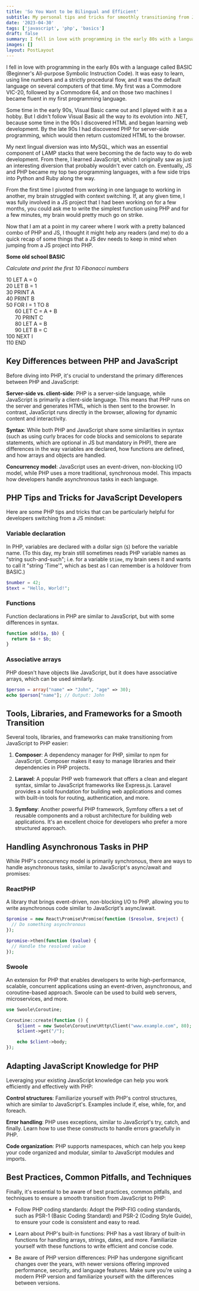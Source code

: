 ```yaml
---
title: 'So You Want to be Bilingual and Efficient'
subtitle: My personal tips and tricks for smoothly transitioning from JS to PHP and back
date: '2023-04-30'
tags: ['javascript', 'php', 'basics']
draft: false
summary: I fell in love with programming in the early 80s with a language called BASIC (Beginner's All-purpose Symbolic Instruction Code). It was easy to learn, using line numbers and a strictly procedural flow, and it was the default language on several computers of that time. My first was a Commodore VIC-20, followed by a Commodore 64, and on those two machines I became fluent in my first programming language.
images: []
layout: PostLayout
---
```


I fell in love with programming in the early 80s with a language called BASIC (Beginner's All-purpose Symbolic Instruction Code). It was easy to learn, using line numbers and a strictly procedural flow, and it was the default language on several computers of that time. My first was a Commodore VIC-20, followed by a Commodore 64, and on those two machines I became fluent in my first programming language.

Some time in the early 90s, Visual Basic came out and I played with it as a hobby. But I didn't follow Visual Basic all the way to its evolution into .NET, because some time in the 90s I discovered HTML and began learning web development. By the late 90s I had discovered PHP for server-side programming, which would then return customized HTML to the browser.

My next lingual diversion was into MySQL, which was an essential component of LAMP stacks that were becoming the de facto way to do web development. From there, I learned JavaScript, which I originally saw as just an interesting diversion that probably wouldn't ever catch on. Eventually, JS and PHP became my top two programming languages, with a few side trips into Python and Ruby along the way.

From the first time I pivoted from working in one language to working in another, my brain struggled with context switching. If, at any given time, I was fully involved in a JS project that I had been working on for a few months, you could ask me to write the simplest function using PHP and for a few minutes, my brain would pretty much go on strike.

Now that I am at a point in my career where I work with a pretty balanced combo of PHP and JS, I thought it might help any readers (and me) to do a quick recap of some things that a JS dev needs to keep in mind when jumping from a JS project into PHP.

<aside>
  <p><strong>Some old school BASIC</strong></p>
  <p><em>Calculate and print the first 10 Fibonacci numbers</em></p>
   10 LET A = 0<br />
   20 LET B = 1<br />
   30 PRINT A<br />
   40 PRINT B<br />
   50 FOR I = 1 TO 8<br />
   &nbsp;&nbsp;&nbsp;&nbsp;&nbsp;&nbsp;60 LET C = A + B<br />
   &nbsp;&nbsp;&nbsp;&nbsp;&nbsp;&nbsp;70 PRINT C<br />
   &nbsp;&nbsp;&nbsp;&nbsp;&nbsp;&nbsp;80 LET A = B<br />
   &nbsp;&nbsp;&nbsp;&nbsp;&nbsp;&nbsp;90 LET B = C<br />
   100 NEXT I<br />
   110 END
</aside>

## Key Differences between PHP and JavaScript

Before diving into PHP, it's crucial to understand the primary differences between PHP and JavaScript:

**Server-side vs. client-side**: PHP is a server-side language, while JavaScript is primarily a client-side language. This means that PHP runs on the server and generates HTML, which is then sent to the browser. In contrast, JavaScript runs directly in the browser, allowing for dynamic content and interactivity.

**Syntax**: While both PHP and JavaScript share some similarities in syntax (such as using curly braces for code blocks and semicolons to separate statements, which are optional in JS but mandatory in PHP), there are differences in the way variables are declared, how functions are defined, and how arrays and objects are handled.

**Concurrency model**: JavaScript uses an event-driven, non-blocking I/O model, while PHP uses a more traditional, synchronous model. This impacts how developers handle asynchronous tasks in each language.

## PHP Tips and Tricks for JavaScript Developers

Here are some PHP tips and tricks that can be particularly helpful for developers switching from a JS mindset:

### Variable declaration

In PHP, variables are declared with a dollar sign (`$`) before the variable name. (To this day, my brain still sometimes reads PHP variable names as "string such-and-such"; i.e. for a variable `$time`, my brain sees it and wants to call it "string 'Time'", which as best as I can remember is a holdover from BASIC.)

```php
$number = 42;
$text = "Hello, World!";
```

### Functions

Function declarations in PHP are similar to JavaScript, but with some differences in syntax.

```php
function add($a, $b) {
  return $a + $b;
}
```

### Associative arrays

PHP doesn't have objects like JavaScript, but it does have associative arrays, which can be used similarly.

```php
$person = array("name" => "John", "age" => 30);
echo $person["name"]; // Output: John
```

## Tools, Libraries, and Frameworks for a Smooth Transition

Several tools, libraries, and frameworks can make transitioning from JavaScript to PHP easier:

1. **Composer**: A dependency manager for PHP, similar to npm for JavaScript. Composer makes it easy to manage libraries and their dependencies in PHP projects.

2. **Laravel**: A popular PHP web framework that offers a clean and elegant syntax, similar to JavaScript frameworks like Express.js. Laravel provides a solid foundation for building web applications and comes with built-in tools for routing, authentication, and more.

3. **Symfony**: Another powerful PHP framework, Symfony offers a set of reusable components and a robust architecture for building web applications. It's an excellent choice for developers who prefer a more structured approach.

## Handling Asynchronous Tasks in PHP

While PHP's concurrency model is primarily synchronous, there are ways to handle asynchronous tasks, similar to JavaScript's async/await and promises:

### ReactPHP

A library that brings event-driven, non-blocking I/O to PHP, allowing you to write asynchronous code similar to JavaScript's async/await.

```php
$promise = new React\Promise\Promise(function ($resolve, $reject) {
  // Do something asynchronous
});

$promise->then(function ($value) {
  // Handle the resolved value
});
```

### Swoole

An extension for PHP that enables developers to write high-performance, scalable, concurrent applications using an event-driven, asynchronous, and coroutine-based approach. Swoole can be used to build web servers, microservices, and more.

```php
use Swoole\Coroutine;

Coroutine::create(function () {
    $client = new Swoole\Coroutine\Http\Client("www.example.com", 80);
    $client->get("/");

    echo $client->body;
});
```

## Adapting JavaScript Knowledge for PHP

Leveraging your existing JavaScript knowledge can help you work efficiently and effectively with PHP:

**Control structures**: Familiarize yourself with PHP's control structures, which are similar to JavaScript's. Examples include if, else, while, for, and foreach.

**Error handling**: PHP uses exceptions, similar to JavaScript's try, catch, and finally. Learn how to use these constructs to handle errors gracefully in PHP.

**Code organization**: PHP supports namespaces, which can help you keep your code organized and modular, similar to JavaScript modules and imports.

## Best Practices, Common Pitfalls, and Techniques

Finally, it's essential to be aware of best practices, common pitfalls, and techniques to ensure a smooth transition from JavaScript to PHP:

- Follow PHP coding standards: Adopt the PHP-FIG coding standards, such as PSR-1 (Basic Coding Standard) and PSR-2 (Coding Style Guide), to ensure your code is consistent and easy to read.

- Learn about PHP's built-in functions: PHP has a vast library of built-in functions for handling arrays, strings, dates, and more. Familiarize yourself with these functions to write efficient and concise code.

- Be aware of PHP version differences: PHP has undergone significant changes over the years, with newer versions offering improved performance, security, and language features. Make sure you're using a modern PHP version and familiarize yourself with the differences between versions.
